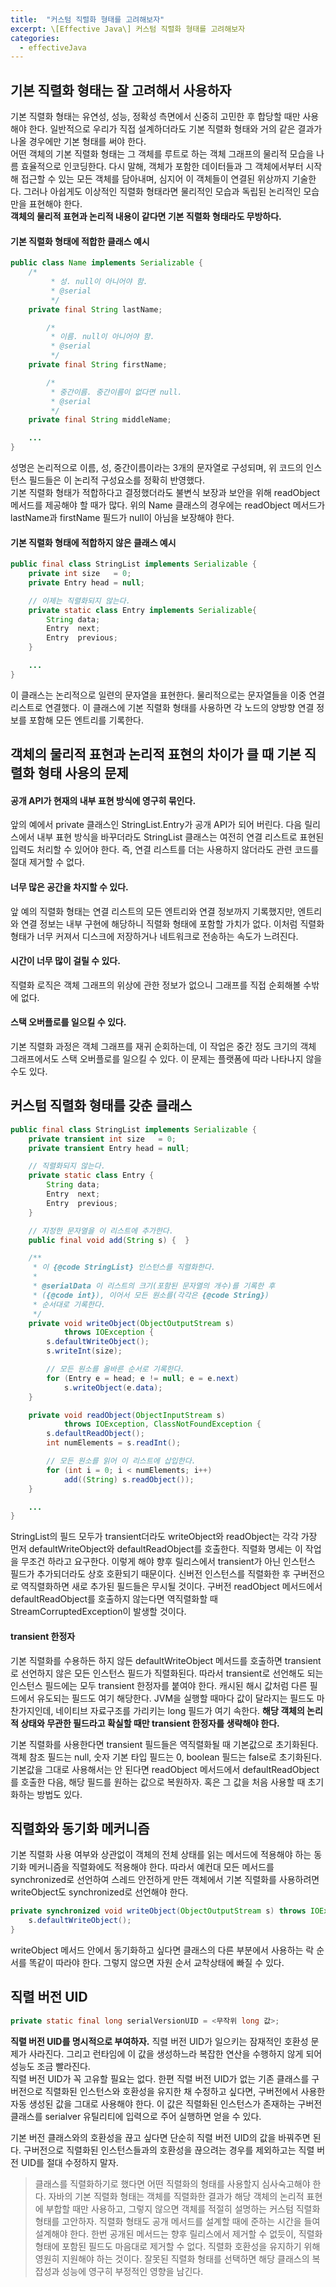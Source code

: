 ```yaml
---
title:  "커스텀 직렬화 형태를 고려해보자"
excerpt: \[Effective Java\] 커스텀 직렬화 형태를 고려해보자
categories:
  - effectiveJava
---
```


## 기본 직렬화 형태는 잘 고려해서 사용하자
기본 직렬화 형태는 유연성, 성능, 정확성 측면에서 신중히 고민한 후 합당할 때만 사용해야 한다. 일반적으로 우리가 직접 설계하더라도 기본 직렬화 형태와 거의 같은 결과가 나올 경우에만 기본 형태를 써야 한다.  
어떤 객체의 기본 직렬화 형태는 그 객체를 루트로 하는 객체 그래프의 물리적 모습을 나름 효율적으로 인코딩한다. 다시 말해, 객체가 포함한 데이터들과 그 객체에서부터 시작해 접근할 수 있는 모든 객체를 담아내며, 심지어 이 객체들이 연결된 위상까지 기술한다. 그러나 아쉽게도 이상적인 직렬화 형태라면 물리적인 모습과 독립된 논리적인 모습만을 표현해야 한다.  
**객체의 물리적 표현과 논리적 내용이 같다면 기본 직렬화 형태라도 무방하다.**

#### 기본 직렬화 형태에 적합한 클래스 예시
  
```java
public class Name implements Serializable {
    /*
		 * 성. null이 아니어야 함.
		 * @serial
		 */
    private final String lastName;

		/*
		 * 이름. null이 아니어야 함.
		 * @serial
		 */
    private final String firstName;

		/*
		 * 중간이름. 중간이름이 없다면 null.
		 * @serial
		 */
    private final String middleName;

    ...
}
```  

성명은 논리적으로 이름, 성, 중간이름이라는 3개의 문자열로 구성되며, 위 코드의 인스턴스 필드들은 이 논리적 구성요소를 정확히 반영했다.  
기본 직렬화 형태가 적합하다고 결정했더라도 불변식 보장과 보안을 위해 readObject 메서드를 제공해야 할 때가 많다. 위의 Name 클래스의 경우에는 readObject 메서드가 lastName과 firstName 필드가 null이 아님을 보장해야 한다.

#### 기본 직렬화 형태에 적합하지 않은 클래스 예시

  
```java
public final class StringList implements Serializable {
    private int size   = 0;
    private Entry head = null;

    // 이제는 직렬화되지 않는다.
    private static class Entry implements Serializable{
        String data;
        Entry  next;
        Entry  previous;
    }

    ...
}
```  

이 클래스는 논리적으로 일련의 문자열을 표현한다. 물리적으로는 문자열들을 이중 연결 리스트로 연결했다. 이 클래스에 기본 직렬화 형태를 사용하면 각 노드의 양방향 연결 정보를 포함해 모든 엔트리를 기록한다.


## 객체의 물리적 표현과 논리적 표현의 차이가 클 때 기본 직렬화 형태 사용의 문제

#### 공개 API가 현재의 내부 표현 방식에 영구히 묶인다.
앞의 예에서 private 클래스인 StringList.Entry가 공개 API가 되어 버린다. 다음 릴리스에서 내부 표현 방식을 바꾸더라도 StringList 클래스는 여전히 연결 리스트로 표현된 입력도 처리할 수 있어야 한다. 즉, 연결 리스트를 더는 사용하지 않더라도 관련 코드를 절대 제거할 수 없다.

#### 너무 많은 공간을 차지할 수 있다.
앞 예의 직렬화 형태는 연결 리스트의 모든 엔트리와 연결 정보까지 기록했지만, 엔트리와 연결 정보는 내부 구현에 해당하니 직렬화 형태에 포함할 가치가 없다. 이처럼 직렬화 형태가 너무 커져서 디스크에 저장하거나 네트워크로 전송하는 속도가 느려진다.

#### 시간이 너무 많이 걸릴 수 있다.
직렬화 로직은 객체 그래프의 위상에 관한 정보가 없으니 그래프를 직접 순회해볼 수밖에 없다.

#### 스택 오버플로를 일으킬 수 있다.
기본 직렬화 과정은 객체 그래프를 재귀 순회하는데, 이 작업은 중간 정도 크기의 객체 그래프에서도 스택 오버플로를 일으킬 수 있다. 이 문제는 플랫폼에 따라 나타나지 않을 수도 있다.


## 커스텀 직렬화 형태를 갖춘 클래스

  
```java
public final class StringList implements Serializable {
    private transient int size   = 0;
    private transient Entry head = null;

    // 직렬화되지 않는다.
    private static class Entry {
        String data;
        Entry  next;
        Entry  previous;
    }

    // 지정한 문자열을 이 리스트에 추가한다.
    public final void add(String s) {  }

    /**
     * 이 {@code StringList} 인스턴스를 직렬화한다.
     *
     * @serialData 이 리스트의 크기(포함된 문자열의 개수)를 기록한 후
     * ({@code int}), 이어서 모든 원소를(각각은 {@code String})
     * 순서대로 기록한다.
     */
    private void writeObject(ObjectOutputStream s)
            throws IOException {
        s.defaultWriteObject();
        s.writeInt(size);

        // 모든 원소를 올바른 순서로 기록한다.
        for (Entry e = head; e != null; e = e.next)
            s.writeObject(e.data);
    }

    private void readObject(ObjectInputStream s)
            throws IOException, ClassNotFoundException {
        s.defaultReadObject();
        int numElements = s.readInt();

        // 모든 원소를 읽어 이 리스트에 삽입한다.
        for (int i = 0; i < numElements; i++)
            add((String) s.readObject());
    }

    ...
}
```  

StringList의 필드 모두가 transient더라도 writeObject와 readObject는 각각 가장 먼저 defaultWriteObject와 defaultReadObject를 호출한다. 직렬화 명세는 이 작업을 무조건 하라고 요구한다. 이렇게 해야 향후 릴리스에서 transient가 아닌 인스턴스 필드가 추가되더라도 상호 호환되기 때문이다. 신버전 인스턴스를 직렬화한 후 구버전으로 역직렬화하면 새로 추가된 필드들은 무시될 것이다. 구버전 readObject 메서드에서 defaultReadObject를 호출하지 않는다면 역직렬화할 때 StreamCorruptedException이 발생할 것이다.

#### transient 한정자
기본 직렬화를 수용하든 하지 않든 defaultWriteObject 메서드를 호출하면 transient로 선언하지 않은 모든 인스턴스 필드가 직렬화된다. 따라서 transient로 선언해도 되는 인스턴스 필드에는 모두 transient 한정자를 붙여야 한다. 캐시된 해시 값처럼 다른 필드에서 유도되는 필드도 여기 해당한다. JVM을 실행할 때마다 값이 달라지는 필드도 마찬가지인데, 네이티브 자료구조를 가리키는 long 필드가 여기 속한다. **해당 객체의 논리적 상태와 무관한 필드라고 확실할 때만 transient 한정자를 생략해야 한다.**  

기본 직렬화를 사용한다면 transient 필드들은 역직렬화될 때 기본값으로 초기화된다. 객체 참조 필드는 null, 숫자 기본 타입 필드는 0, boolean 필드는 false로 초기화된다. 기본값을 그대로 사용해서는 안 된다면 readObject 메서드에서 defaultReadObject를 호출한 다음, 해당 필드를 원하는 값으로 복원하자. 혹은 그 값을 처음 사용할 때 초기화하는 방법도 있다.


## 직렬화와 동기화 메커니즘
기본 직렬화 사용 여부와 상관없이 객체의 전체 상태를 읽는 메서드에 적용해야 하는 동기화 메커니즘을 직렬화에도 적용해야 한다. 따라서 예컨대 모든 메서드를 synchronized로 선언하여 스레드 안전하게 만든 객체에서 기본 직렬화를 사용하려면 writeObject도 synchronized로 선언해야 한다.

  
```java
private synchronized void writeObject(ObjectOutputStream s) throws IOException {
    s.defaultWriteObject();
}
```  

writeObject 메서드 안에서 동기화하고 싶다면 클래스의 다른 부분에서 사용하는 락 순서를 똑같이 따라야 한다. 그렇지 않으면 자원 순서 교착상태에 빠질 수 있다.


## 직렬 버전 UID

  
```java
private static final long serialVersionUID = <무작위 long 값>;
```  

**직렬 버전 UID를 명시적으로 부여하자.** 직렬 버전 UID가 일으키는 잠재적인 호환성 문제가 사라진다. 그리고 런타임에 이 값을 생성하느라 복잡한 연산을 수행하지 않게 되어 성능도 조금 빨라진다.  
직렬 버전 UID가 꼭 고유할 필요는 없다. 한편 직렬 버전 UID가 없는 기존 클래스를 구버전으로 직렬화된 인스턴스와 호환성을 유지한 채 수정하고 싶다면, 구버전에서 사용한 자동 생성된 값을 그대로 사용해야 한다. 이 값은 직렬화된 인스턴스가 존재하는 구버전 클래스를 serialver 유틸리티에 입력으로 주어 실행하면 얻을 수 있다.  

기본 버전 클래스와의 호환성을 끊고 싶다면 단순히 직렬 버전 UID의 값을 바꿔주면 된다. 구버전으로 직렬화된 인스턴스들과의 호환성을 끊으려는 경우를 제외하고는 직렬 버전 UID를 절대 수정하지 말자.


> 클래스를 직렬화하기로 했다면 어떤 직렬화의 형태를 사용할지 심사숙고해야 한다. 자바의 기본 직렬화 형태는 객체를 직렬화한 결과가 해당 객체의 논리적 표현에 부합할 때만 사용하고, 그렇지 않으면 객체를 적절히 설명하는 커스텀 직렬화 형태를 고안하자. 직렬화 형태도 공개 메서드를 설계할 때에 준하는 시간을 들여 설계해야 한다. 한번 공개된 메서드는 향후 릴리스에서 제거할 수 없듯이, 직렬화 형태에 포함된 필드도 마음대로 제거할 수 없다. 직렬화 호환성을 유지하기 위해 영원히 지원해야 하는 것이다. 잘못된 직렬화 형태를 선택하면 해당 클래스의 복잡성과 성능에 영구히 부정적인 영향을 남긴다.